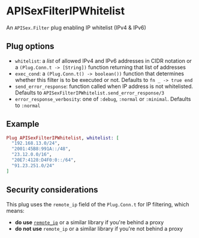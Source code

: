 # APISexFilterIPWhitelist

An `APISex.Filter` plug enabling IP whitelist (IPv4 & IPv6)

## Plug options

- `whitelist`: a *list* of allowed IPv4 and IPv6 addresses in CIDR notation or a
`(Plug.Conn.t -> [String])` function returning that list of addresses
- `exec_cond`: a `(Plug.Conn.t() -> boolean())` function that determines whether
this filter is to be executed or not. Defaults to `fn _ -> true end`
- `send_error_response`: function called when IP address is not whitelisted.
Defaults to `APISexFilterIPWhitelist.send_error_response/3`
- `error_response_verbosity`: one of `:debug`, `:normal` or `:minimal`.
Defaults to `:normal`

## Example

```elixir
Plug APISexFilterIPWhitelist, whitelist: [
  "192.168.13.0/24",
  "2001:45B8:991A::/48",
  "23.12.0.0/16",
  "20E7:4128:D4F0:0::/64",
  "91.23.251.0/24"
]
```

## Security considerations

This plug uses the `remote_ip` field of the `Plug.Conn.t` for IP filtering, which means:
- **do use** [`remote_ip`](https://github.com/ajvondrak/remote_ip) or a similar
library if you're behind a proxy
- **do not use** `remote_ip` or a similar library if you're not behind a proxy
